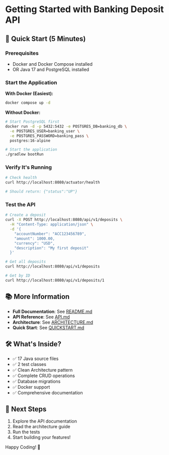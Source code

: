 # Getting Started with Banking Deposit API

## 🚀 Quick Start (5 Minutes)

### Prerequisites
- Docker and Docker Compose installed
- OR Java 17 and PostgreSQL installed

### Start the Application

**With Docker (Easiest):**
```bash
docker compose up -d
```

**Without Docker:**
```bash
# Start PostgreSQL first
docker run -d -p 5432:5432 -e POSTGRES_DB=banking_db \
  -e POSTGRES_USER=banking_user \
  -e POSTGRES_PASSWORD=banking_pass \
  postgres:16-alpine

# Start the application
./gradlew bootRun
```

### Verify It's Running

```bash
# Check health
curl http://localhost:8080/actuator/health

# Should return: {"status":"UP"}
```

### Test the API

```bash
# Create a deposit
curl -X POST http://localhost:8080/api/v1/deposits \
  -H "Content-Type: application/json" \
  -d '{
    "accountNumber": "ACC123456789",
    "amount": 1000.00,
    "currency": "USD",
    "description": "My first deposit"
  }'

# Get all deposits
curl http://localhost:8080/api/v1/deposits

# Get by ID
curl http://localhost:8080/api/v1/deposits/1
```

## 📚 More Information

- **Full Documentation**: See [README.md](README.md)
- **API Reference**: See [API.md](API.md)
- **Architecture**: See [ARCHITECTURE.md](ARCHITECTURE.md)
- **Quick Start**: See [QUICKSTART.md](QUICKSTART.md)

## 🛠️ What's Inside?

- ✅ 17 Java source files
- ✅ 2 test classes
- ✅ Clean Architecture pattern
- ✅ Complete CRUD operations
- ✅ Database migrations
- ✅ Docker support
- ✅ Comprehensive documentation

## 🎯 Next Steps

1. Explore the API documentation
2. Read the architecture guide
3. Run the tests
4. Start building your features!

Happy Coding! 🎉

